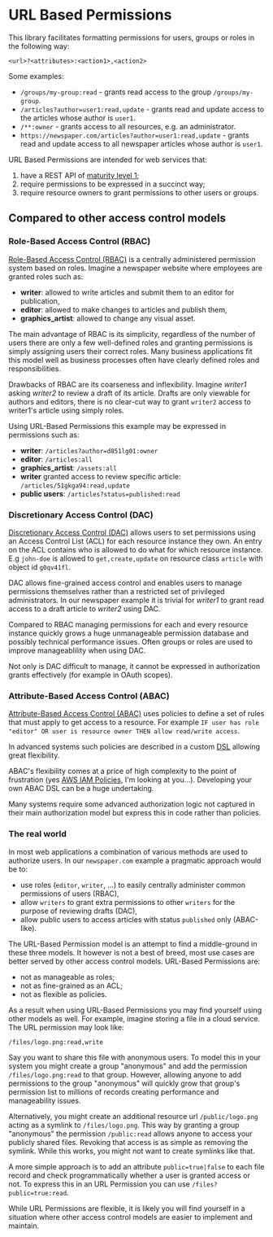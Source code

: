 # URL Based Permissions

This library facilitates formatting permissions for users, groups or roles in the following way:

```
<url>?<attributes>:<action1>,<action2>
```

Some examples:

- `/groups/my-group:read` - grants read access to the group `/groups/my-group`.
- `/articles?author=user1:read,update` - grants read and update access to the articles whose author is `user1`.
- `/**:owner` - grants access to all resources, e.g. an administrator.
- `https://newspaper.com/articles?author=user1:read,update` - grants read and update access to all newspaper articles whose author is `user1`.


URL Based Permissions are intended for web services that:

1. have a REST API of [maturity level 1](http://martinfowler.com/articles/richardsonMaturityModel.html);
2. require permissions to be expressed in a succinct way;
3. require resource owners to grant permissions to other users or groups.

## Compared to other access control models

### Role-Based Access Control (RBAC)

[Role-Based Access Control (RBAC)](https://en.wikipedia.org/wiki/Role-based_access_control) is a centrally administered permission system based on roles. Imagine a newspaper website where employees are granted roles such as:

- **writer**: allowed to write articles and submit them to an editor for publication,
- **editor**: allowed to make changes to articles and publish them,
- **graphics_artist**: allowed to change any visual asset.

The main advantage of RBAC is its simplicity, regardless of the number of users there are only a few well-defined roles and granting permissions is simply assigning users their correct roles. Many business applications fit this model well as business processes often have clearly defined roles and responsibilities.

Drawbacks of RBAC are its coarseness and inflexibility. Imagine *writer1* asking *writer2* to review a draft of its article. Drafts are only viewable for authors and editors, there is no clear-cut way to grant `writer2` access to writer1's article using simply roles.

Using URL-Based Permissions this example may be expressed in permissions such as:

- **writer**: `/articles?author=d851lg01:owner`
- **editor**: `/articles:all`
- **graphics_artist**: `/assets:all`
- **writer** granted access to review specific article: `/articles/51gkga94:read,update`
- **public users**: `/articles?status=published:read`

### Discretionary Access Control (DAC)

[Discretionary Access Control (DAC)](https://en.wikipedia.org/wiki/Discretionary_access_control) allows users to set permissions using an Access Control List (ACL) for each resource instance they own. An entry on the ACL contains who is allowed to do what for which resource instance. E.g `john-doe` is allowed to `get,create,update` on resource class `article` with object id `g0qv41fl`.

DAC allows fine-grained access control and enables users to manage permissions themselves rather than a restricted set of privileged administrators. In our newspaper example it is trivial for *writer1* to grant read access to a draft article to *writer2* using DAC.

Compared to RBAC managing permissions for each and every resource instance quickly grows a huge unmanageable permission database and possibly technical performance issues. Often groups or roles are used to improve manageablility when using DAC.

Not only is DAC difficult to manage, it cannot be expressed in authorization grants effectively (for example in OAuth scopes).

### Attribute-Based Access Control (ABAC)

[Attribute-Based Access Control (ABAC)](https://en.wikipedia.org/wiki/Attribute-Based_Access_Control) uses policies to define a set of rules that must apply to get access to a resource. For example `IF user has role "editor" OR user is resource owner THEN allow read/write access`.

In advanced systems such policies are described in a custom [DSL](https://en.wikipedia.org/wiki/Domain-specific_language) allowing great flexibility.

ABAC's flexibility comes at a price of high complexity to the point of frustration (yes [AWS IAM Policies](http://docs.aws.amazon.com/IAM/latest/UserGuide/access_policies.html), I'm looking at you...). Developing your own ABAC DSL can be a huge undertaking.

Many systems require some advanced authorization logic not captured in their main authorization model but express this in code rather than policies.

### The real world

In most web applications a combination of various methods are used to authorize users. In our `newspaper.com` example a pragmatic approach would be to:

- use roles (`editor`, `writer`, ...) to easily centrally administer common permissions of users (RBAC),
- allow `writers` to grant extra permissions to other `writers` for the purpose of reviewing drafts (DAC),
- allow public users to access articles with status `published` only (ABAC-like).

The URL-Based Permission model is an attempt to find a middle-ground in these three models. It however is not a best of breed, most use cases are better served by other access control models. URL-Based Permissions are:

- not as manageable as roles;
- not as fine-grained as an ACL;
- not as flexible as policies.

As a result when using URL-Based Permissions you may find yourself using other models as well. For example, imagine storing a file in a cloud service. The URL permission may look like:

```
/files/logo.png:read,write
```

Say you want to share this file with anonymous users. To model this in your system you might create a group "anonymous" and add the permission `/files/logo.png:read` to that group. However, allowing anyone to add permissions to the group "anonymous" will quickly grow that group's permission list to millions of records creating performance and manageability issues.

Alternatively, you might create an additional resource url `/public/logo.png` acting as a symlink to `/files/logo.png`. This way by granting a group "anonymous" the permission `/public:read` allows anyone to access your publicly shared files. Revoking that access is as simple as removing the symlink. While this works, you might not want to create symlinks like that.

A more simple approach is to add an attribute `public=true|false` to each file record and check programmatically whether a user is granted access or not. To express this in an URL Permission you can use `/files?public=true:read`.

While URL Permissions are flexible, it is likely you will find yourself in a situation where other access control models are easier to implement and maintain.

